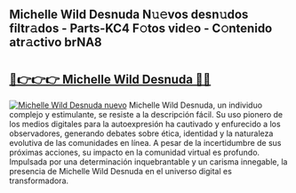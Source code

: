 ## Michelle Wild Desnuda N𝚞𝚎vos desn𝚞dos filtr𝚊dos - Parts-KC4 F𝚘tos vid𝚎o - C𝚘ntenido atr𝚊ctivo brNA8

# <h2><a href="http://mb0x8yy.tromn.icu/?c=Michelle+Wild+Desnuda">🔗👉👉👉 Michelle Wild Desnuda 🔗🔗</a></h2>

[![Michelle Wild Desnuda nuevo](https://i.imgur.com/pEAQMta.gif)](http://mb0x8yy.tromn.icu/?c=Michelle+Wild+Desnuda)
Michelle Wild Desnuda, un individuo complejo y estimulante, se resiste a la descripción fácil. Su uso pionero de los medios digitales para la autoexpresión ha cautivado y enfurecido a los observadores, generando debates sobre ética, identidad y la naturaleza evolutiva de las comunidades en línea. A pesar de la incertidumbre de sus próximas acciones, su impacto en la comunidad virtual es profundo. Impulsada por una determinación inquebrantable y un carisma innegable, la presencia de Michelle Wild Desnuda en el universo digital es transformadora.
